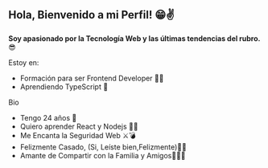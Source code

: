 ## Hola, Bienvenido a mi Perfil! 😁✌ 

**Soy apasionado por la Tecnología Web y las últimas tendencias del rubro.** 😎

Estoy en: 

- Formación para ser Frontend Developer 👨‍💻
- Aprendiendo TypeScript 💪

Bio

- Tengo 24 años 🤩
- Quiero aprender React y Nodejs 🤪🧐
- Me Encanta la Seguridad Web ⚔💣
- Felizmente Casado, (Si, Leíste bien,Felizmente)🤵👰
- Amante de Compartir con la Familia y Amigos🤙🌭🍣 
